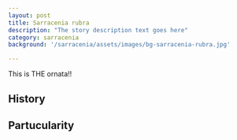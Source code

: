 ```yaml
---
layout: post
title: Sarracenia rubra
description: "The story description text goes here"
category: sarracenia
background: '/sarracenia/assets/images/bg-sarracenia-rubra.jpg'

---
```

This is THE ornata!!

## History


## Partucularity

